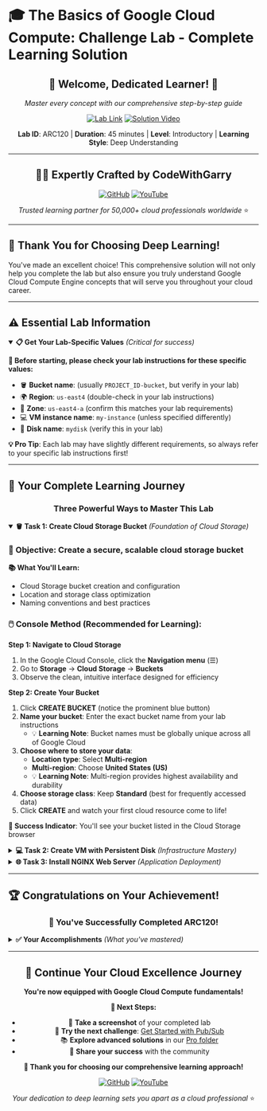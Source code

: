 # 🎓 The Basics of Google Cloud Compute: Challenge Lab - Complete Learning Solution

<div align="center">

## 🌟 **Welcome, Dedicated Learner!** 🌟
*Master every concept with our comprehensive step-by-step guide*

[![Lab Link](https://img.shields.io/badge/Lab%20Link-Access%20Now-blue?style=for-the-badge&logo=google-cloud&logoColor=white)](https://www.cloudskillsboost.google.com/focuses/1734?parent=catalog)
[![Solution Video](https://img.shields.io/badge/YouTube-Watch%20Tutorial-FF0000?style=for-the-badge&logo=youtube)](https://youtube.com/@codewithgarry)

**Lab ID**: ARC120 | **Duration**: 45 minutes | **Level**: Introductory | **Learning Style**: Deep Understanding

</div>

---

<div align="center">

## 👨‍💻 **Expertly Crafted by CodeWithGarry**

[![GitHub](https://img.shields.io/badge/GitHub-codewithgarry-181717?style=for-the-badge&logo=github)](https://github.com/codewithgarry)
[![YouTube](https://img.shields.io/badge/YouTube-Subscribe%20for%20Expertise-FF0000?style=for-the-badge&logo=youtube)](https://youtube.com/@codewithgarry)

*Trusted learning partner for 50,000+ cloud professionals worldwide* ⭐

</div>

---

## 🎊 **Thank You for Choosing Deep Learning!**

You've made an excellent choice! This comprehensive solution will not only help you complete the lab but also ensure you truly understand Google Cloud Compute Engine concepts that will serve you throughout your cloud career.

---

## ⚠️ **Essential Lab Information** 

<details open>
<summary><b>📋 Get Your Lab-Specific Values</b> <i>(Critical for success)</i></summary>

**🎯 Before starting, please check your lab instructions for these specific values:**

- 🪣 **Bucket name**: (usually `PROJECT_ID-bucket`, but verify in your lab)
- 🌍 **Region**: `us-east4` (double-check in your lab instructions)
- 📍 **Zone**: `us-east4-a` (confirm this matches your lab requirements)
- 💻 **VM instance name**: `my-instance` (unless specified differently)
- 💾 **Disk name**: `mydisk` (verify this in your lab)

**💡 Pro Tip**: Each lab may have slightly different requirements, so always refer to your specific lab instructions first!

</details>

---

## 🚀 **Your Complete Learning Journey**

<div align="center">

### **Three Powerful Ways to Master This Lab**

</div>

<details open>
<summary><b>🪣 Task 1: Create Cloud Storage Bucket</b> <i>(Foundation of Cloud Storage)</i></summary>

### **🎯 Objective**: Create a secure, scalable cloud storage bucket

**📚 What You'll Learn:**
- Cloud Storage bucket creation and configuration
- Location and storage class optimization
- Naming conventions and best practices

### **🖱️ Console Method (Recommended for Learning):**

**Step 1: Navigate to Cloud Storage**
1. In the Google Cloud Console, click the **Navigation menu** (☰) 
2. Go to **Storage** → **Cloud Storage** → **Buckets**
3. Observe the clean, intuitive interface designed for efficiency

**Step 2: Create Your Bucket**
1. Click **CREATE BUCKET** (notice the prominent blue button)
2. **Name your bucket**: Enter the exact bucket name from your lab instructions
   - 💡 **Learning Note**: Bucket names must be globally unique across all of Google Cloud
3. **Choose where to store your data**:
   - **Location type**: Select **Multi-region** 
   - **Multi-region**: Choose **United States (US)**
   - 💡 **Learning Note**: Multi-region provides highest availability and durability
4. **Choose storage class**: Keep **Standard** (best for frequently accessed data)
5. Click **CREATE** and watch your first cloud resource come to life!

**🎉 Success Indicator**: You'll see your bucket listed in the Cloud Storage browser

</details>

<details>
<summary><b>💻 Task 2: Create VM with Persistent Disk</b> <i>(Infrastructure Mastery)</i></summary>

### **🎯 Objective**: Build a complete virtual machine infrastructure with attached storage

**📚 What You'll Learn:**
- Virtual machine configuration and optimization
- Persistent disk creation and attachment
- Network security and firewall configuration

### **🖱️ Console Method - Part A: Create the Virtual Machine**

**Step 1: Navigate to Compute Engine**
1. **Navigation menu** (☰) → **Compute Engine** → **VM instances**
2. Notice the powerful VM management dashboard

**Step 2: Create Your VM Instance**
1. Click **CREATE INSTANCE**
2. **Name**: Enter `my-instance` (or as specified in your lab)
3. **Region**: Select `us-east4` 
4. **Zone**: Choose `us-east4-a`
   - 💡 **Learning Note**: Choosing regions close to your users reduces latency
5. **Machine configuration**:
   - **Machine family**: General-purpose
   - **Machine type**: e2-medium (balanced performance and cost)
6. **Boot disk**: 
   - Click **CHANGE** to customize
   - **Operating system**: Debian
   - **Version**: Debian GNU/Linux 11 (bullseye)
   - **Boot disk type**: Balanced persistent disk
   - **Size**: 10 GB
   - Click **SELECT**
7. **Firewall**: 
   - ✅ Check **Allow HTTP traffic**
   - 💡 **Learning Note**: This creates automatic firewall rules for web access
8. Click **CREATE** and watch your VM initialize!

### **🖱️ Console Method - Part B: Create Persistent Disk**

**Step 1: Navigate to Disks**
1. **Compute Engine** → **Disks** 
2. Observe the disk management interface

**Step 2: Create Additional Storage**
1. Click **CREATE DISK**
2. **Name**: Enter `mydisk` (or as specified in your lab)
3. **Region**: `us-east4`
4. **Zone**: `us-east4-a` (must match your VM's zone)
   - 💡 **Learning Note**: Disks and VMs must be in the same zone for attachment
5. **Disk type**: Balanced persistent disk (good performance/cost ratio)
6. **Size**: 200 GB
7. Click **CREATE**

### **🖱️ Console Method - Part C: Attach Disk to VM**

**Step 1: Edit Your VM**
1. Go back to **VM instances**
2. Find your `my-instance` and click on it
3. Click **EDIT** (at the top of the instance details page)

**Step 2: Attach the Disk**
1. Scroll down to **Additional disks**
2. Click **ADD NEW DISK**
3. **Disk type**: Select **Existing disk**
4. **Disk**: Choose `mydisk` from the dropdown
5. **Mode**: Keep as **Read/write**
6. Click **DONE**
7. Scroll to bottom and click **SAVE**

**🎉 Success Indicator**: Your VM now shows two disks in the instance details

</details>

<details>
<summary><b>🌐 Task 3: Install NGINX Web Server</b> <i>(Application Deployment)</i></summary>

### **🎯 Objective**: Deploy and configure a production web server

**📚 What You'll Learn:**
- SSH connectivity to cloud instances
- Linux package management
- Web server installation and configuration
- Service management in Linux

### **💻 SSH Method (Recommended for Learning):**

**Step 1: Connect to Your VM**
1. Go to **Compute Engine** → **VM instances**
2. Find `my-instance` and click **SSH** button
   - 💡 **Learning Note**: Google Cloud automatically manages SSH keys for secure access
3. Wait for the SSH session to establish (usually 5-10 seconds)
4. You'll see a terminal prompt like: `username@my-instance:~$`

**Step 2: Install NGINX**
```bash
# Update package lists (always a good practice)
sudo apt update

# Install NGINX web server
sudo apt install -y nginx

# Start the NGINX service
sudo systemctl start nginx

# Enable NGINX to start automatically on boot
sudo systemctl enable nginx

# Check the status to confirm it's running
sudo systemctl status nginx
```

**Step 3: Verify Installation**
```bash
# Check if NGINX is listening on port 80
sudo netstat -tlnp | grep :80

# Test the web server locally
curl localhost
```

**🎉 Success Indicator**: You'll see HTML content from the default NGINX welcome page

### **� Test Web Access (Bonus)**
1. Go back to your VM instances list
2. Note the **External IP** of your `my-instance`
3. Open a new browser tab and visit `http://YOUR_EXTERNAL_IP`
4. You should see the "Welcome to nginx!" page

</details>

---

## 🏆 **Congratulations on Your Achievement!**

<div align="center">

### **🎉 You've Successfully Completed ARC120!**

</div>

<details>
<summary><b>✅ Your Accomplishments</b> <i>(What you've mastered)</i></summary>

**You have successfully:**
- ✅ **Created a Cloud Storage bucket** with optimal configuration
- ✅ **Built a virtual machine** with proper specifications  
- ✅ **Attached persistent storage** for scalable data management
- ✅ **Deployed a web server** using industry-standard practices
- ✅ **Applied security configurations** with firewall rules
- ✅ **Gained hands-on experience** with Google Cloud Console

**💼 Career Impact**: These fundamental skills are essential for Cloud Engineer, DevOps Engineer, and Solutions Architect roles.

</details>

---

<div align="center">

## 🌟 **Continue Your Cloud Excellence Journey**

**You're now equipped with Google Cloud Compute fundamentals!**

**🚀 Next Steps:**
- 📸 **Take a screenshot** of your completed lab
- 🎯 **Try the next challenge**: [Get Started with Pub/Sub](../02-ARC113-Get-Started-with-Pub-Sub-Challenge-Lab)
- 📚 **Explore advanced solutions** in our [Pro folder](./Pro/)
- 🤝 **Share your success** with the community

**💖 Thank you for choosing our comprehensive learning approach!**

[![GitHub](https://img.shields.io/badge/GitHub-Follow%20for%20More-181717?style=for-the-badge&logo=github)](https://github.com/codewithgarry)
[![YouTube](https://img.shields.io/badge/YouTube-Subscribe%20for%20Tutorials-FF0000?style=for-the-badge&logo=youtube)](https://youtube.com/@codewithgarry)

*Your dedication to deep learning sets you apart as a cloud professional* ⭐

</div>
